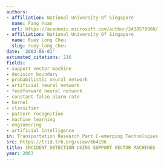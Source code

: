 ```yaml
---
authors:
- affiliation: National University Of Singapore
  name: Fang Yuan
  url: https://academic.microsoft.com/author/2438578960/
- affiliation: National University Of Singapore
  name: Ruey Long Cheu
  slug: ruey_long_cheu
date: '2003-06-01'
estimated_citations: 216
fields:
- support vector machine
- decision boundary
- probabilistic neural network
- artificial neural network
- feedforward neural network
- constant false alarm rate
- kernel
- classifier
- pattern recognition
- machine learning
- engineering
- artificial intelligence
in: Transportation Research Part C-emerging Technologies
src: https://trid.trb.org/view/664196
title: INCIDENT DETECTION USING SUPPORT VECTOR MACHINES
year: 2003
---
```

